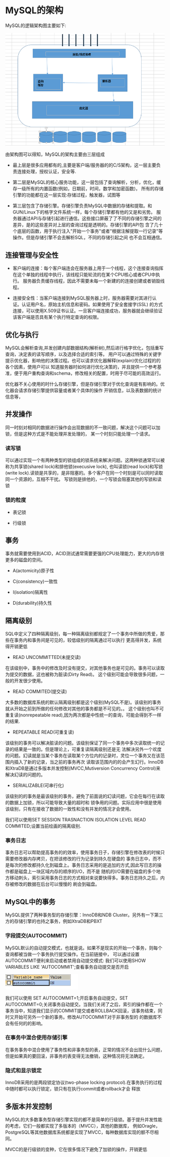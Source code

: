 # MySQL的架构
MySQL的逻辑架构图主要如下:

![拓扑图](images/数据库架构.PNG)

由架构图可以得知，MySQL的架构主要由三层组成
* 最上层是很多应用都有的,主要是客户端/服务器的的C/S架构，这一层主要负责连接处理，授权认证，安全等.

* 第二层是MySQL的核心服务功能，这一层包括了查询解析，分析，优化，缓存一级所有的内置函数(例如，日期前，时间，数学和加密函数)，
所有的存储引擎的功能都在这一层实现:存储过程，触发器，试图等

* 第三层包含了存储引擎。存储引擎负责MySQL中数据的存储和提取。和GUN/Linux下的格字文件系统一样，每个存储引擎都有他的又是和劣势。
服务器通过API与存储引起进行通信。这些接口屏蔽了了不同的存储引擎之间的差异，是的这些差异对上层的查询过程是透明的。存储引擎的API包
含了几十个底层的函数，用于执行注入"开始一个事务"或者"根据注解提取一行记录"等操作。但是存储引擎不会去解析SQL，不同的存储引起之间
也不会互相通信。


## 连接管理与安全性


* 客户端的连接：每个客户端连会在服务器上用于一个线程，这个连接查询指挥在这个单独的线程中执行，该线程只能轮流的在某个CPU核心或者CPU中执行。
服务器负责缓存线程，因此不需要未每一个新建的的连接创建或者销毁线程。

* 连接安全性：当客户端连接到MySQL服务器上时，服务器需要对其进行认证。认证用户名，原始主机信息和密码。如果使用了安全套接字(SSL)
的方式连接，可以使用X.509证书认证。一旦客户端连接成功，服务器就会继续验证该客户端是否具有某个执行特定查询的权限。




## 优化与执行

MySQL会解析查询,并发创建内部数据结构(解析树),然后进行格字优化，包括重写查询，决定表的读写顺序，以及选择合适的索引等。
用户可以通过特殊的关键字提示优化器，影响他的决策过程。也可以请求优化器解释(explain)优化过程的的各个因素，使用户可以
知道服务器时如何进行优化决策的，并且提供一个参考基准，便于用户重构查询和schema，修改相关的配置，时用于尽可能的高效运行。

优化器不关心使用的时什么存储引擎，但是存储引擎对于优化查询是有影响的。优化器会请求存储引擎提供容量或者某个具体的操作
开销信息，以及表数据的统计信息等，


## 并发操作

同一时刻对相同的数据进行操作会出现数据的不一致问题，解决这个问题可以加锁，但是这种方式是不能处理并发处理的，
某一个时刻只能处理一个请求。


### 读写锁

可以通过实现一个有两种类型的锁组成的锁系统来解决问题。这两种锁通常可以被称为共享锁(shared lock)和排他锁(execusive lock),
也叫读锁(read lock)和写锁(write lock).读锁是共享的，是非阻塞的。多个客户在同一个时刻是可以同时读取同一个资源的，互相不干扰。
写锁则是排他的，一个写锁会阻塞其他的写锁和读锁

### 锁的粒度


* 表记锁

* 行级锁


## 事务

事务就需要使用到ACID，ACID测试通常需要更强的CPU处理能力，更大的内存很更多的磁盘的空间。

* A(actomicity)原子性

* C(consistency)一致性

* I(isolation)隔离性

* D(durability)持久性



## 隔离级别

SQL中定义了四种隔离级别，每一种隔离级别都规定了一个事务中所做的秀爱，那些在事务内和事务间是可见的，较低级别的隔离通过可以执行
更高得并发，系统得开销更低



* READ UNCOMMITTED(未提交读)

在该级别中，事务中的修改及时没有提交，对其他事务也是可见的。事务可以读取为提交的数据，这也被称为脏读(Dirty Read)。
这个级别可能会导致很多问题，一般的开发很少使用。



* READ COMMITED(提交读)

大多数的数据库系统的默认隔离级别都是这个级别(MySQL不是)。该级别的事务就从开始之前到所做的任何修改对其他的事务都是不可见的。。
这个级别也叫不可重复读(nonrepeatable read),因为两次都是中性统一的查询，可能会得到不一样的结果.



* REPEATABLE READ(可重复读)


该级别的事务可以解决脏读的问题。该级别保证了同一个事务中多次读取统一的记录的结果是一致的。但是理论上，可重复读隔离级别还是无
法解决另外一个欢度的问题。幻读就是当某个事务在读取某个方位内的记录时，灵位一个事务又在该范围内插入了新的记录，当之前的事务再次
读取该范围内的的会产生幻行。InnoDB和XtraDB是通过多版本并发控制(MVCC,Mutiversion Concurrency Control)来解决幻读的问题的。


* SERIALIZABLE(可串行化)

该级别的的事务是最该级别的事务，避免了前面说的幻读问题，它会在每行在读取的数据上加锁，所以可能导致大量的超时和
锁争用的问题。实际应用中很是使用该级别，只有在接收了数据的一致性和没有并发的情况才会使用。


我们可以使用SET SESSION TRASNACTION ISOLATION LEVEL READ COMMITED;设置当前绘画的隔离级别.


### 事务日志

事务日志可以帮助提高事务的的效率，使用事务日子，存储引擎在修改表的时候只需要修改器内存拷贝，在把该修改的行为记录到持久在硬盘的
事务日志中，而不是每次的修改都持久化到磁盘上。事务日志采用的是追加的方式,因此写日志的操作都是磁盘上一块区域内存的顺序的I/O，而不是
随机的I/O需要在磁盘的多个地方移动刺头，索引采用事务日志的方式相对来说要快得多。事务日志持久之后，内存被修改的数据在后台可以慢慢的
刷会到磁盘。


## MySQL中的事务

MySQL提供了两种事务型的存储引擎：InnoDB和NDB Cluster。另外有一下第三方的存储引擎的也持之事务，例如XtraDB和PBXT


### 字段提交(AUTOCOMMIT)
MySQL默认的自动提交模式，也就是说。如果不是现实的开始一个事务，则每个查询都被当做一个事务执行提交操作。在当前链接中，
可以通过设置AUTOCOMMIT便利来启动或者禁用自动提交模式:
我们可以使用SHOW VARIABLES LIKE 'AUTOCOMMIT';查看事务自动提交是否开启

![拓扑图](images/MySQL事务1.PNG)

我们可以使用 SET AUTOCOMMIT=1;开启事务自动提交，SET AUTOCOMMIT=0;关闭事务自动提交。当我们关闭了之后，索引的操作都在一个
事务当中，知道我们显示的COMMIT提交或者ROLLBACK回滚，该事务结束，同时又开始可另外一个新的事务。修改AUTOCOMMIT对于非事务型的
的数据库不会有任何的的影响。

### 在事务中混合使用存储引擎

在事务事务中混合使用了事务性和非事务型的表，正常的情况不会出现什么问题，但是如果真的要回滚，非事务的表变得无法撤销，这种情况将无法确定。


### 隐式和显示锁定

InnoDB采用的是两段锁定协议(two-phase locking protocol).在事务执行的过程中随时都可以执行锁定，锁只有在执行commit或者rollback才会
释放




## 多版本并发控制


MySQL的大多数事务型存储引擎实现的都不是简单的行级锁。基于提升并发性能的考虑，它们一般都实现了多版本的（MVCC），其他的数据库，
例如Oragle，PostgreSQL等其他数据库系统都是实现了MVCC，每种数据库实现的额不尽相同。

MVCC的是行级锁的变种，它在很多情况下避免了加锁的操作，开销更低















 













































































